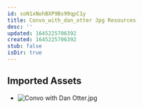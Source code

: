 ```yaml
---
id: soN1xNohBXP9Bs99qpC1y
title: Convo_with_dan_otter Jpg Resources
desc: ''
updated: 1645225706392
created: 1645225706392
stub: false
isDir: true
---
```

## Imported Assets
- ![Convo with Dan Otter.jpg](/assets/convo-with-dan-otter.jpg)
